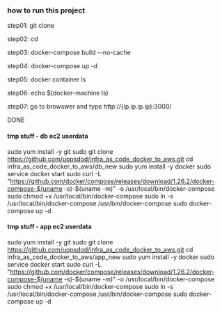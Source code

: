 ### how to run this project

step01: git clone 

step02: cd 

step03: docker-compose build --no-cache

step04: docker-compose up -d 

step05: docker container ls 

step06: echo $(docker-machine ls)

step07: go to browswer and type
http://{ip.ip.ip.ip}:3000/

DONE

#### tmp stuff - db ec2 userdata 
sudo yum install -y git
sudo git clone https://github.com/uopsdod/infra_as_code_docker_to_aws.git
cd infra_as_code_docker_to_aws/db_new
sudo yum install -y docker
sudo service docker start
sudo curl -L "https://github.com/docker/compose/releases/download/1.26.2/docker-compose-$(uname -s)-$(uname -m)" -o /usr/local/bin/docker-compose
sudo chmod +x /usr/local/bin/docker-compose
sudo ln -s /usr/local/bin/docker-compose /usr/bin/docker-compose
sudo docker-compose up -d

#### tmp stuff - app ec2 userdata
sudo yum install -y git
sudo git clone https://github.com/uopsdod/infra_as_code_docker_to_aws.git
cd infra_as_code_docker_to_aws/app_new
sudo yum install -y docker
sudo service docker start
sudo curl -L "https://github.com/docker/compose/releases/download/1.26.2/docker-compose-$(uname -s)-$(uname -m)" -o /usr/local/bin/docker-compose
sudo chmod +x /usr/local/bin/docker-compose
sudo ln -s /usr/local/bin/docker-compose /usr/bin/docker-compose
sudo docker-compose up -d

